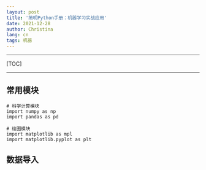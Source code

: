 ```yaml
---
layout: post
title: '简明Python手册：机器学习实战应用'
date: 2021-12-28
author: Christina
lang: cn
tags: 机器
---
```


---

[TOC]

------
## 常用模块

```
# 科学计算模块
import numpy as np
import pandas as pd

# 绘图模块
import matplotlib as mpl
import matplotlib.pyplot as plt
```

## 数据导入
